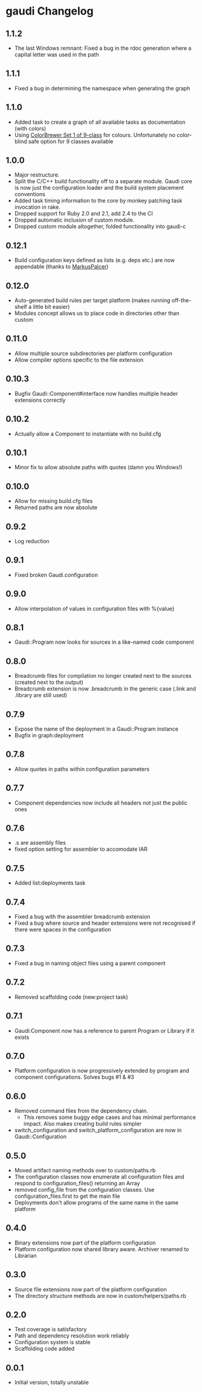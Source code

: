 # gaudi Changelog

## 1.1.2

* The last Windows remnant: Fixed a bug in the rdoc generation where a capital letter was used in the path

## 1.1.1

* Fixed a bug in determining the namespace when generating the graph

## 1.1.0

* Added task to create a graph of all available tasks as documentation (with colors)
* Using [ColorBrewer Set 1 of 9-class](http://colorbrewer2.org/#type=qualitative&scheme=Set1&n=9) for colours. Unfortunately no color-blind safe option for 9 classes available

## 1.0.0

* Major restructure.
* Split the C/C++ build functionality off to a separate module. Gaudi core is now just the configuration loader and the build system placement conventions
* Added task timing information to the core by monkey patching task invocation in rake.
* Dropped support for Ruby 2.0 and 2.1, add 2.4 to the CI
* Dropped automatic inclusion of custom module.
* Dropped custom module altogether, folded functionality into gaudi-c

## 0.12.1

* Build configuration keys defined as lists (e.g. deps etc.) are now appendable (thanks to [MarkusPalcer](https://github.com/MarkusPalcer))

## 0.12.0

* Auto-generated build rules per target platform (makes running off-the-shelf a little bit easier)
* Modules concept allows us to place code in directories other than custom

## 0.11.0

* Allow multiple source subdirectories per platform configuration
* Allow compiler options specific to the file extension

## 0.10.3

* Bugfix Gaudi::Component#interface now handles multiple header extensions correctly

## 0.10.2

* Actually allow a Component to instantiate with no build.cfg

## 0.10.1

* Minor fix to allow absolute paths with quotes (damn you Windows!)

## 0.10.0

* Allow for missing build.cfg files
* Returned paths are now absolute

## 0.9.2

* Log reduction

## 0.9.1

* Fixed broken Gaudi.configuration

## 0.9.0

* Allow interpolation of values in configuration files with %{value}

## 0.8.1

* Gaudi::Program now looks for sources in a like-named code component

## 0.8.0

* Breadcrumb files for compilation no longer created next to the sources (created next to the output)
* Breadcrumb extension is now .breadcrumb in the generic case (.link and .library are still used)

## 0.7.9

* Expose the name of the deployment in a Gaudi::Program instance
* Bugfix in graph:deployment

## 0.7.8

* Allow quotes in paths within configuration parameters

## 0.7.7

* Component dependencies now include all headers not just the public ones

## 0.7.6

* .s are assembly files
* fixed option setting for assembler to accomodate IAR

## 0.7.5

* Added list:deployments task

## 0.7.4

* Fixed a bug with the assembler breadcrumb extension
* Fixed a bug where source and header extensions were not recognised if there were spaces in the configuration

## 0.7.3

* Fixed a bug in naming object files using a parent component

## 0.7.2

* Removed scaffolding code (new:project task)

## 0.7.1

* Gaudi:Component now has a reference to parent Program or Library if it exists

## 0.7.0

* Platform configuration is now progressively extended by program and component configurations. Solves bugs #1 & #3

## 0.6.0

* Removed command files from the dependency chain.
  * This removes some buggy edge cases and has minimal performance impact. Also makes creating build rules simpler
* switch_configuration and switch_platform_configuration are now in Gaudi::Configuration

## 0.5.0

* Moved artifact naming methods over to custom/paths.rb
* The configuration classes now enumerate all configuration files and respond to configuration_files() returning an Array
* removed config_file from the configuration classes. Use configuration_files.first to get the main file
* Deployments don't allow programs of the same name in the same platform

## 0.4.0

* Binary extensions now part of the platform configuration
* Platform configuration now shared library aware. Archiver renamed to Librarian

## 0.3.0

* Source file extensions now part of the platform configuration
* The directory structure methods are now in custom/helpers/paths.rb

## 0.2.0

* Test coverage is satisfactory
* Path and dependency resolution work reliably
* Configuration system is stable
* Scaffolding code added

## 0.0.1

* Initial version, totally unstable
